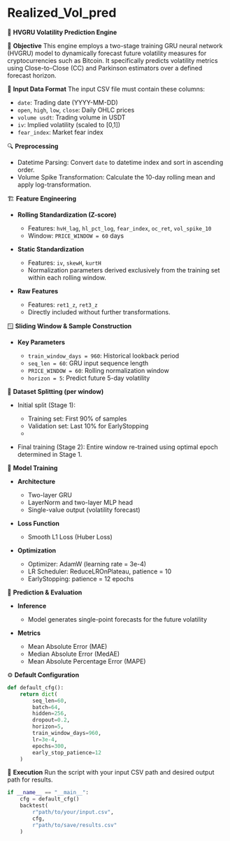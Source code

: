 # Realized_Vol_pred
🧠 **HVGRU Volatility Prediction Engine**

🎯 **Objective**
This engine employs a two-stage training GRU neural network (HVGRU) model to dynamically forecast future volatility measures for cryptocurrencies such as Bitcoin. It specifically predicts volatility metrics using Close-to-Close (CC) and Parkinson estimators over a defined forecast horizon.

📁 **Input Data Format**
The input CSV file must contain these columns:

* `date`: Trading date (YYYY-MM-DD)
* `open`, `high`, `low`, `close`: Daily OHLC prices
* `volume usdt`: Trading volume in USDT
* `iv`: Implied volatility (scaled to \[0,1])
* `fear_index`: Market fear index

🔍 **Preprocessing**

* Datetime Parsing: Convert `date` to datetime index and sort in ascending order.
* Volume Spike Transformation: Calculate the 10-day rolling mean and apply log-transformation.

🏗️ **Feature Engineering**

* **Rolling Standardization (Z-score)**

  * Features: `hvH_lag`, `hl_pct_log`, `fear_index`, `oc_ret`, `vol_spike_10`
  * Window: `PRICE_WINDOW = 60` days
* **Static Standardization**

  * Features: `iv`, `skewH`, `kurtH`
  * Normalization parameters derived exclusively from the training set within each rolling window.
* **Raw Features**

  * Features: `ret1_z`, `ret3_z`
  * Directly included without further transformations.

🪟 **Sliding Window & Sample Construction**

* **Key Parameters**

  * `train_window_days = 960`: Historical lookback period
  * `seq_len = 60`: GRU input sequence length
  * `PRICE_WINDOW = 60`: Rolling normalization window
  * `horizon = 5`: Predict future 5-day volatility


🧪 **Dataset Splitting (per window)**

* Initial split (Stage 1):

  * Training set: First 90% of samples
  * Validation set: Last 10% for EarlyStopping
  * 
* Final training (Stage 2): Entire window re-trained using optimal epoch determined in Stage 1.

🧠 **Model Training**

* **Architecture**

  * Two-layer GRU
  * LayerNorm and two-layer MLP head
  * Single-value output (volatility forecast)

* **Loss Function**

  * Smooth L1 Loss (Huber Loss)

* **Optimization**

  * Optimizer: AdamW (learning rate = 3e-4)
  * LR Scheduler: ReduceLROnPlateau, patience = 10
  * EarlyStopping: patience = 12 epochs

🔮 **Prediction & Evaluation**

* **Inference**

  * Model generates single-point forecasts for the future volatility
* **Metrics**

  * Mean Absolute Error (MAE)
  * Median Absolute Error (MedAE)
  * Mean Absolute Percentage Error (MAPE)

⚙️ **Default Configuration**

```python
def default_cfg():
    return dict(
        seq_len=60,
        batch=64,
        hidden=256,
        dropout=0.2,
        horizon=5,
        train_window_days=960,
        lr=3e-4,
        epochs=300,
        early_stop_patience=12
    )
```

📌 **Execution**
Run the script with your input CSV path and desired output path for results.

```python
if __name__ == "__main__":
    cfg = default_cfg()
    backtest(
        r"path/to/your/input.csv",
        cfg,
        r"path/to/save/results.csv"
    )
```
